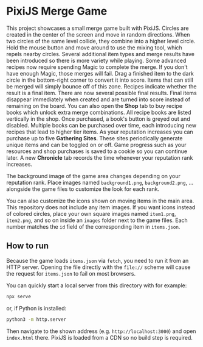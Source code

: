 # PixiJS Merge Game

This project showcases a small merge game built with PixiJS. Circles are created
in the center of the screen and move in random directions. When two circles of
the same level collide, they combine into a higher level circle. Hold the mouse
button and move around to use the mixing tool, which repels nearby circles.
Several additional item types and merge results have been introduced so there is
more variety while playing. Some advanced recipes now require spending Magic to
complete the merge. If you don't have enough Magic, those merges will fail.
Drag a finished item to the dark circle in the bottom-right corner to convert it
into score. Items that can still be merged will simply bounce off of this zone.
Recipes indicate whether the result is a final item. There are now several
possible final results. Final items disappear immediately when created and are
turned into score instead of remaining on the board.
You can also open the **Shop** tab to buy recipe books which unlock extra merge
combinations. All recipe books are listed vertically in the shop. Once
purchased, a book's button is greyed out and disabled. Multiple books can be
purchased over time, each introducing new recipes that lead to higher tier
items. As your reputation increases you can purchase up to five **Gathering
Sites**. These sites periodically generate unique items and can be toggled on or
off. Game progress such as your resources and shop purchases is saved to a
cookie so you can continue later. A new **Chronicle** tab records the time
whenever your reputation rank increases.

The background image of the game area changes depending on your reputation
rank. Place images named `background1.png`, `background2.png`, ... alongside the
game files to customize the look for each rank.

You can also customize the icons shown on moving items in the main area.
This repository does not include any item images. If you want icons instead of
colored circles, place your own square images named `item1.png`, `item2.png`,
and so on inside an `images` folder next to the game files. Each number matches
the `id` field of the corresponding item in `items.json`.

## How to run

Because the game loads `items.json` via `fetch`, you need to run it from an
HTTP server. Opening the file directly with the `file://` scheme will cause the
request for `items.json` to fail on most browsers.

You can quickly start a local server from this directory with for example:

```bash
npx serve
```

or, if Python is installed:

```bash
python3 -m http.server
```

Then navigate to the shown address (e.g. `http://localhost:3000`) and open
`index.html` there. PixiJS is loaded from a CDN so no build step is required.
